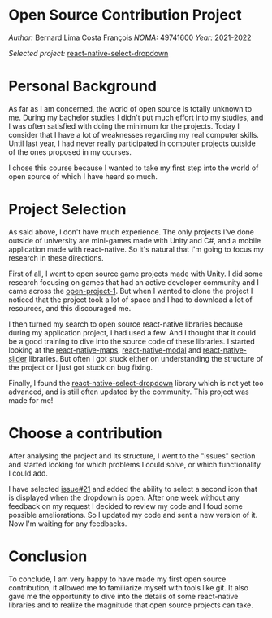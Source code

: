 # Open Source Contribution Project

*Author:* Bernard Lima Costa François
*NOMA:* 49741600
*Year:* 2021-2022

*Selected project:* [react-native-select-dropdown](https://github.com/AdelRedaa97/react-native-select-dropdown)

# Personal Background

As far as I am concerned, the world of open source is totally unknown to me. During my bachelor studies I didn't put much effort into my studies, and I was often satisfied with doing the minimum for the projects. Today I consider that I have a lot of weaknesses regarding my real computer skills.  Until last year, I had never really participated in computer projects outside of the ones proposed in my courses.

I chose this course because I wanted to take my first step into the world of open source of which I have heard so much.

# Project Selection

As said above, I don't have much experience. The only projects I've done outside of university are mini-games made with Unity and C#, and a mobile application made with react-native. So it's natural that I'm going to focus my research in these directions.

First of all, I went to open source game projects made with Unity. I did some research focusing on games that had an active developer community and I came across the [open-project-1](https://github.com/UnityTechnologies/open-project-1?utm_source=YouTube&utm_medium=social&utm_campaign=evangelism_global_generalpromo_2020-09-21_open-projects-01-repository). But when I wanted to clone the project I noticed that the project took a lot of space and I had to download a lot of resources, and this discouraged me.

I then turned my search to open source react-native libraries because during my application project, I had used a few. And I thought that it could be a good training to dive into the source code of these libraries. I started looking at the [react-native-maps](https://github.com/react-native-maps/react-native-maps), [react-native-modal](https://github.com/react-native-modal/react-native-modal) and [react-native-slider](https://github.com/callstack/react-native-slider) libraries. But often I got stuck either on understanding the structure of the project or I just got stuck on bug fixing.

Finally, I found the [react-native-select-dropdown](https://github.com/AdelRedaa97/react-native-select-dropdown) library which is not yet too advanced, and is still often updated by the community. This project was made for me!

# Choose a contribution

After analysing the project and its structure, I went to the "issues" section and started looking for which problems I could solve, or which functionality I could add.

I have selected [issue#21](https://github.com/AdelRedaa97/react-native-select-dropdown/issues/21#issue-1032474320) and added the ability to select a second icon that is displayed when the dropdown is open. After one week without any feedback on my request I decided to review my code and I foud some possible ameliorations. So I updated my code and sent a new version of it. Now I'm waiting for any feedbacks. 

# Conclusion

To conclude, I am very happy to have made my first open source contribution, it allowed me to familiarize myself with tools like git. It also gave me the opportunity to dive into the details of some react-native libraries and to realize the magnitude that open source projects can take.